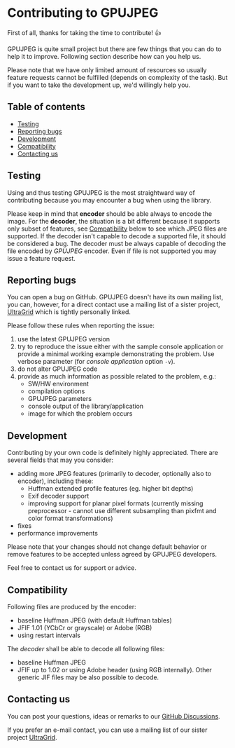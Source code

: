 Contributing to GPUJPEG
=======================
First of all, thanks for taking the time to contribute! :+1:

GPUJPEG is quite small project but there are few things that you can do
to help it to improve. Following section describe how can you help us.

Please note that we have only limited amount of resources so usually
feature requests cannot be fulfilled (depends on complexity of the task).
But if you want to take the development up, we'd willingly help you.

Table of contents
-----------------
- [Testing](#testing)
- [Reporting bugs](#reporting-bugs)
- [Development](#development)
- [Compatibility](#compatibility)
- [Contacting us](#contacting-us)

Testing
-------
Using and thus testing GPUJPEG is the most straightward way of
contributing because you may encounter a bug when using the library.

Please keep in mind that **encoder** should be able always to encode the
image. For the **decoder**, the situation is a bit different because
it supports only subset of features, see [Compatibility](#compatibility)
below to see which JPEG files are supported. If the decoder isn't
capable to decode a supported file, it should be considered a bug. The
decoder must be always capable of decoding the file encoded by _GPUJPEG_
encoder. Even if file is not supported you may issue a feature request.

Reporting bugs
--------------
You can open a bug on GitHub. GPUJPEG doesn't have its own mailing list,
you can, however, for a direct contact use a mailing list of a sister
project, [UltraGrid](https://github.com/CESNET/UltraGrid) which is
tightly personally linked.

Please follow these rules when reporting the issue:
1. use the latest GPUJPEG version
2. try to reproduce the issue either with the sample console application
   or provide a minimal working example demonstrating the problem.
   Use verbose parameter (for _console application_  option `-v`).
3. do not alter GPUJPEG code
4. provide as much information as possible related to the problem, e.g.:
   - SW/HW environment
   - compilation options
   - GPUJPEG parameters
   - console output of the library/application
   - image for which the problem occurs

Development
-----------
Contributing by your own code is definitely highly appreciated. There
are several fields that may you consider:
- adding more JPEG features (primarily to decoder, optionally also to
  encoder), including these:
    - Huffman extended profile features (eg. higher bit depths)
    - Exif decoder support
    - improving support for planar pixel formats (currently missing
      preprocessor - cannot use different subsampling than pixfmt and
      color format transformations)
- fixes
- performance improvements

Please note that your changes should not change default behavior or
remove features to be accepted unless agreed by GPUJPEG developers.

Feel free to contact us for support or advice.

Compatibility
-------------
Following files are produced by the encoder:
- baseline Huffman JPEG (with default Huffman tables)
- JFIF 1.01 (YCbCr or grayscale) or Adobe (RGB)
- using restart intervals

The _decoder_ shall be able to decode all following files:
- baseline Huffman JPEG
- JFIF up to 1.02 or using Adobe header (using RGB internally). Other
  generic JIF files may be also possible to decode.

Contacting us
-------------
You can post your questions, ideas or remarks to our
[GitHub Discussions](https://github.com/CESNET/GPUJPEG/discussions).

If you prefer an e-mail contact,
you can use a mailing list of our sister project
[UltraGrid](https://github.com/CESNET/UltraGrid).

